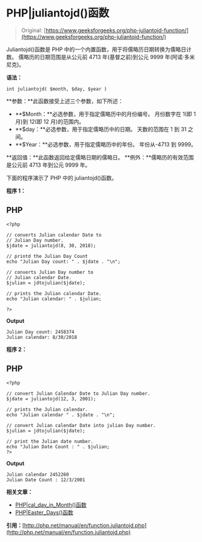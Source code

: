 # PHP|juliantojd()函数

> Original: [https://www.geeksforgeeks.org/php-juliantojd-function/](https://www.geeksforgeeks.org/php-juliantojd-function/)

Juliantojd()函数是 PHP 中的一个内置函数，用于将儒略历日期转换为儒略日计数。 儒略历的日期范围是从公元前 4713 年(基督之前)到公元 9999 年(阿诺·多米尼克)。

**语法：**

```
int juliantojd( $month, $day, $year )
```

**参数：**此函数接受上述三个参数，如下所述：

*   **$Month：**必选参数，用于指定儒略历中的月份编号。 月份数字在 1(即 1 月)到 12(即 12 月)的范围内。
*   **$day：**必选参数，用于指定儒略历中的日期。 天数的范围在 1 到 31 之间。
*   **$Year：**必选参数，用于指定儒略历中的年份。 年份从-4713 到 9999。

**返回值：**此函数返回给定儒略日期的儒略日。
**例外：**儒略历的有效范围是公元前 4713 年到公元 9999 年。

下面的程序演示了 PHP 中的 juliantojd()函数。

**程序 1：**

## PHP

```
<?php

// converts Julian calendar Date to
// Julian Day number.
$jdate = juliantojd(8, 30, 2018);

// printd the Julian Day Count
echo "Julian Day count: " . $jdate . "\n";

// converts Julian Day number to
// Julian calendar Date.
$julian = jdtojulian($jdate);

// prints the Julian calendar Date.
echo "Julian calendar: " . $julian;

?>
```

**Output**

```
Julian Day count: 2458374
Julian calendar: 8/30/2018 

```

**程序 2：**

## PHP

```
<?php

// convert Julian Calendar Date to Julian Day number.
$jdate = juliantojd(12, 3, 2001);

// prints the Julian calendar.
echo "Julian calendar " . $jdate . "\n";

// convert Julian calendar Date into julian Day number.
$julian = jdtojulian($jdate);

// print the Julian date number.
echo "Julian Date Count : " . $julian;
?>
```

**Output**

```
Julian calendar 2452260
Julian Date Count : 12/3/2001 

```

**相关文章：**

*   [PHP|cal_day_in_Month()函数](https://www.geeksforgeeks.org/php-cal_days_in_month-function/)
*   [PHP|Easter_Days()函数](https://www.geeksforgeeks.org/php-easter_days-function/)

**引用：**[http://php.net/manual/en/function.juliantojd.php](http://php.net/manual/en/function.juliantojd.php)